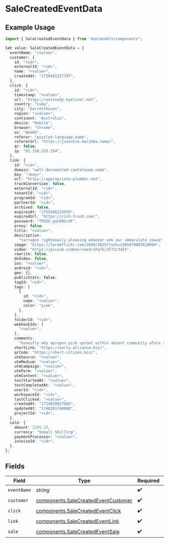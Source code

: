 # SaleCreatedEventData

## Example Usage

```typescript
import { SaleCreatedEventData } from "dub/models/components";

let value: SaleCreatedEventData = {
  eventName: "<value>",
  customer: {
    id: "<id>",
    externalId: "<id>",
    name: "<value>",
    createdAt: "1728491227787",
  },
  click: {
    id: "<id>",
    timestamp: "<value>",
    url: "https://unsteady-eyeliner.net",
    country: "Cuba",
    city: "Garretthaven",
    region: "<value>",
    continent: "Australia",
    device: "Mobile",
    browser: "Chrome",
    os: "WebOS",
    referer: "puzzled-language.name",
    refererUrl: "https://juvenile-marimba.name/",
    qr: false,
    ip: "91.128.233.254",
  },
  link: {
    id: "<id>",
    domain: "well-documented-cantaloupe.name",
    key: "<key>",
    url: "https://appropriate-plumber.net",
    trackConversion: false,
    externalId: "<id>",
    tenantId: "<id>",
    programId: "<id>",
    partnerId: "<id>",
    archived: false,
    expiresAt: "1755456223970",
    expiredUrl: "https://rich-trash.com/",
    password: "TFRZG_gaC6N5rdF",
    proxy: false,
    title: "<value>",
    description:
      "tarragon righteously pleasing whoever eek our immaculate zowie",
    image: "https://loremflickr.com/2040/2625?lock=3365079087619094",
    video: "https://picsum.videos/seed/sFqfk/3773/3425",
    rewrite: false,
    doIndex: false,
    ios: "<value>",
    android: "<id>",
    geo: {},
    publicStats: false,
    tagId: "<id>",
    tags: [
      {
        id: "<id>",
        name: "<value>",
        color: "pink",
      },
    ],
    folderId: "<id>",
    webhookIds: [
      "<value>",
    ],
    comments:
      "honestly why apropos pish uproot within absent community afore shoulder thump",
    shortLink: "https://early-alliance.biz/",
    qrCode: "https://short-citizen.biz/",
    utmSource: "<value>",
    utmMedium: "<value>",
    utmCampaign: "<value>",
    utmTerm: "<value>",
    utmContent: "<value>",
    testStartedAt: "<value>",
    testCompletedAt: "<value>",
    userId: "<id>",
    workspaceId: "<id>",
    lastClicked: "<value>",
    createdAt: "1724029927056",
    updatedAt: "1748201740680",
    projectId: "<id>",
  },
  sale: {
    amount: 2295.23,
    currency: "Somali Shilling",
    paymentProcessor: "<value>",
    invoiceId: "<id>",
  },
};
```

## Fields

| Field                                                                                      | Type                                                                                       | Required                                                                                   | Description                                                                                |
| ------------------------------------------------------------------------------------------ | ------------------------------------------------------------------------------------------ | ------------------------------------------------------------------------------------------ | ------------------------------------------------------------------------------------------ |
| `eventName`                                                                                | *string*                                                                                   | :heavy_check_mark:                                                                         | N/A                                                                                        |
| `customer`                                                                                 | [components.SaleCreatedEventCustomer](../../models/components/salecreatedeventcustomer.md) | :heavy_check_mark:                                                                         | N/A                                                                                        |
| `click`                                                                                    | [components.SaleCreatedEventClick](../../models/components/salecreatedeventclick.md)       | :heavy_check_mark:                                                                         | N/A                                                                                        |
| `link`                                                                                     | [components.SaleCreatedEventLink](../../models/components/salecreatedeventlink.md)         | :heavy_check_mark:                                                                         | N/A                                                                                        |
| `sale`                                                                                     | [components.SaleCreatedEventSale](../../models/components/salecreatedeventsale.md)         | :heavy_check_mark:                                                                         | N/A                                                                                        |